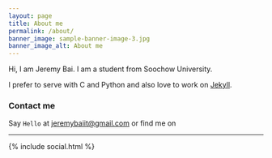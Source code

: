 ```yaml
---
layout: page
title: About me
permalink: /about/
banner_image: sample-banner-image-3.jpg
banner_image_alt: About me
---
```


Hi, I am Jeremy Bai. I am a student from Soochow University.

I prefer to serve with C and Python and also love to work 
on [Jekyll][jekyll].

### Contact me

Say `Hello` at jeremybaiit@gmail.com or find
me on

---

{% include social.html %}

[jekyll]: http://jekyllrb.com
